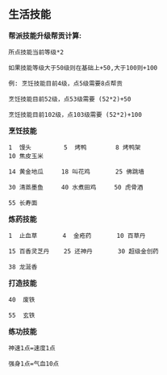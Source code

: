 
## 生活技能

**帮派技能升级帮贡计算:**

    所点技能当前等级*2

    如果技能等级大于50级则在基础上+50,大于100则+100

    例: 烹饪技能目前4级，点5级需要8点帮贡

    烹饪技能目前52级，点53级需要 (52*2)+50

    烹饪技能目前102级，点103级需要 (52*2)+100


**烹饪技能**

    1  馒头         5  烤鸭        8 烤鸭架
    10 焦皮玉米

    14 黄金地瓜     18 叫花鸡       25 佛跳墙

    30 清蒸墨鱼     40 水煮田鸡     50 虎骨酒

    55 长寿面

**炼药技能**

    1  止血草       4  金疮药       10 百草丹
    
    15 百香灵芝丹    25 还神丹       30 超级金创药

    38 龙涎香

**打造技能**

    40  废铁
    
    55  玄铁

**练功技能**

    神速1点=速度1点

    强身1点=气血10点